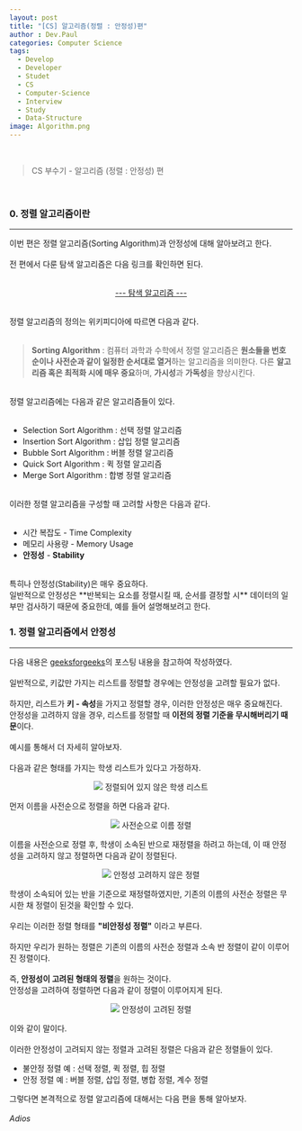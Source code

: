 ```yaml
---
layout: post
title: "[CS] 알고리즘(정렬 : 안정성)편"
author : Dev.Paul
categories: Computer Science
tags:
  - Develop
  - Developer
  - Studet
  - CS
  - Computer-Science
  - Interview
  - Study
  - Data-Structure
image: Algorithm.png
---
```


<br>

> CS 부수기 - 알고리즘 (정렬 : 안정성) 편

<br>
<h3>0. 정렬 알고리즘이란</h3>
<hr>

이번 편은 정렬 알고리즘(Sorting Algorithm)과 안정성에 대해 알아보려고 한다.
<br><br>
전 편에서 다룬 탐색 알고리즘은 다음 링크를 확인하면 된다.
<br><br>

<p style="text-align: center" >
	<a  href="https://iiibreakeriii.github.io/posts/Post10(CSPart2_1)" target="_blank"> --- 탐색 알고리즘 --- </a>
</p>

<br>
정렬 알고리즘의 정의는 위키피디아에 따르면 다음과 같다.
<br><br>

> **Sorting Algorithm** : 컴퓨터 과학과 수학에서 정렬 알고리즘은 **원소들을 번호순이나 사전순과 같이 일정한 순서대로 열거**하는 알고리즘을 의미한다.
> 다른 **알고리즘 혹은 최적화 시에 매우 중요**하며, **가시성**과 **가독성**을 향상시킨다.

<br>
정렬 알고리즘에는 다음과 같은 알고리즘들이 있다.
<br><br>

* Selection Sort Algorithm : 선택 정렬 알고리즘
* Insertion Sort Algorithm : 삽입 정렬 알고리즘
* Bubble Sort Algorithm : 버블 정렬 알고리즘
* Quick Sort Algorithm : 퀵 정렬 알고리즘
* Merge Sort Algorithm : 합병 정렬 알고리즘

<br>
이러한 정렬 알고리즘을 구성할 때 고려할 사항은 다음과 같다.
<br><br>

* 시간 복잡도 - Time Complexity
* 메모리 사용량 - Memory Usage
* **안정성** - **Stability**

<br>
특히나 안정성(Stability)은 매우 중요하다.
<br>
일반적으로 안정성은 **반복되는 요소를 정렬시킬 때, 순서를 결정할 시** 데이터의 일부만 검사하기 때문에 중요한데, 예를 들어 설명해보려고 한다.

<br>
<h3>1. 정렬 알고리즘에서 안정성</h3>
<hr>

다음 내용은 <a href="https://www.geeksforgeeks.org/stable-and-unstable-sorting-algorithms/" target="_blank">geeksforgeeks</a>의 포스팅 내용을 참고하여 작성하였다.
<br><br>
일반적으로, 키값만 가지는 리스트를 정렬할 경우에는 안정성을 고려할 필요가 없다.
<br><br>
하지만, 리스트가 **키 - 속성**을 가지고 정렬할 경우, 이러한 안정성은 매우 중요해진다.
<br>
안정성을 고려하지 않을 경우, 리스트를 정렬할 때 **이전의 정렬 기준을 무시해버리기 때문**이다.
<br><br>
예시를 통해서 더 자세히 알아보자.
<br><br>
다음과 같은 형태를 가지는 학생 리스트가 있다고 가정하자.

<p  align="center">
	<img src="https://github.com/IIIBreakeRIII/IIIBreakeRIII.github.io/assets/89850286/f61ddfc4-b354-4c87-8397-6b5e83b7816e">
	정렬되어 있지 않은 학생 리스트
</p>

먼저 이름을 사전순으로 정렬을 하면 다음과 같다.

<p  align="center">
	<img src="https://github.com/IIIBreakeRIII/IIIBreakeRIII.github.io/assets/89850286/2b80cb2a-d1d9-497d-a77f-6c43ab1ec492">
	사전순으로 이름 정렬
</p>

이름을 사전순으로 정렬 후, 학생이 소속된 반으로 재정렬을 하려고 하는데, 이 때 안정성을 고려하지 않고 정렬하면 다음과 같이 정렬된다.

<p  align="center">
	<img src="https://github.com/IIIBreakeRIII/IIIBreakeRIII.github.io/assets/89850286/faad99ad-d2df-4edf-b2f6-057feb567117">
	안정성 고려하지 않은 정렬
</p>

학생이 소속되어 있는 반을 기준으로 재정렬하였지만, 기존의 이름의 사전순 정렬은 무시한 채 정렬이 된것을 확인할 수 있다.
<br><br>
우리는 이러한 정렬 형태를 **"비안정성 정렬"** 이라고 부른다.
<br><br>
하지만 우리가 원하는 정렬은 기존의 이름의 사전순 정렬과 소속 반 정렬이 같이 이루어진 정렬이다.
<br><br>
즉, **안정성이 고려된 형태의 정렬**을 원하는 것이다.
<br>
안정성을 고려하여 정렬하면 다음과 같이 정렬이 이루어지게 된다.

<p  align="center">
	<img src="https://github.com/IIIBreakeRIII/IIIBreakeRIII.github.io/assets/89850286/900e105f-9f38-406b-9279-e7a785257be1">
	안정성이 고려된 정렬
</p>

이와 같이 말이다.
<br><br>
이러한 안정성이 고려되지 않는 정렬과 고려된 정렬은 다음과 같은 정렬들이 있다.

* 불안정 정렬 예 : 선택 정렬, 퀵 정렬, 힙 정렬
* 안정 정렬 예 : 버블 정렬, 삽입 정렬, 병합 정렬, 계수 정렬

그렇다면 본격적으로 정렬 알고리즘에 대해서는 다음 편을 통해 알아보자.
<br><br>
*Adios*